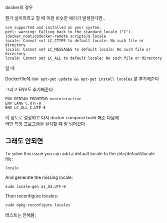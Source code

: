 docker의 경우 

뭔가 설치하려고 할 때 이런 비슷한 에러가 발생한다면.. 
```
are supported and installed on your system.
perl: warning: Falling back to the standard locale ("C").
[docker_noetic@docker-remote scripts]$ locale
locale: Cannot set LC_CTYPE to default locale: No such file or directory
locale: Cannot set LC_MESSAGES to default locale: No such file or directory
locale: Cannot set LC_ALL to default locale: No such file or directory
```

일 때

Dockerfile에 
`RUN apt-get update && apt-get install locales` 를 추가해준다   

그리고 ENV도 추가해준다  
```
ENV DEBIAN_FRONTEND noninteractive
ENV LANG C.UTF-8
ENV LC_ALL C.UTF-8
```

이 정도로 설정하고 다시 docker compose build 해준 다음에   
어떤 특정 프로그램을 설치할 때 잘 넘어갔다  




## 그래도 안되면 

To solve this issue you can add a default locale to the /etc/default/locale file:


```
locale
```
And generate the missing locale:
```
sudo locale-gen az_AZ.UTF-8
```
Then reconfigure locales:
```
sudo dpkg-reconfigure locales
```

테스트는 안해봄;

